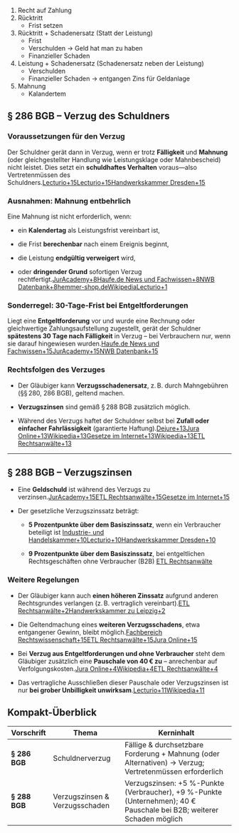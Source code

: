 
1. Recht auf Zahlung
2. Rücktritt
	- Frist setzen
3. Rücktritt + Schadenersatz (Statt der Leistung)
	- Frist
	- Verschulden -> Geld hat man zu haben
	- Finanzieller Schaden
4. Leistung + Schadenersatz (Schadenersatz neben der Leistung)
	- Verschulden
	- Finanzieller Schaden -> entgangen Zins für Geldanlage
5. Mahnung
	- Kalandertem


## § 286 BGB – Verzug des Schuldners

### Voraussetzungen für den Verzug

Der Schuldner gerät dann in Verzug, wenn er trotz **Fälligkeit** und **Mahnung** (oder gleichgestellter Handlung wie Leistungsklage oder Mahnbescheid) nicht leistet. Dies setzt ein **schuldhaftes Verhalten** voraus—also Vertretenmüssen des Schuldners.[Lecturio+15Lecturio+15Handwerkskammer Dresden+15](https://www.lecturio.de/mkt/jura-magazin/leistungsstoerungsrecht-schuldnerverzug-286-bgb/?utm_source=chatgpt.com)

### Ausnahmen: Mahnung entbehrlich

Eine Mahnung ist nicht erforderlich, wenn:

- ein **Kalendertag** als Leistungsfrist vereinbart ist,
    
- die Frist **berechenbar** nach einem Ereignis beginnt,
    
- die Leistung **endgültig verweigert** wird,
    
- oder **dringender Grund** sofortigen Verzug rechtfertigt.[JurAcademy+8Haufe.de News und Fachwissen+8NWB Datenbank+8](https://www.haufe.de/id/kommentar/pruettingwegenweinreich-bgb-kommentar-bgb-286-bgb-verzug-des-schuldners-HI16551286.html?utm_source=chatgpt.com)[hemmer-shop.de](https://www.hemmer-shop.de/produkt_pdf/leseprobekkschuldrat2.pdf?utm_source=chatgpt.com)[Wikipedia](https://de.wikipedia.org/wiki/Mahnung_%28Deutschland%29?utm_source=chatgpt.com)[Lecturio+1](https://www.lecturio.de/mkt/jura-magazin/leistungsstoerungsrecht-schuldnerverzug-286-bgb/?utm_source=chatgpt.com)
    

### Sonderregel: 30-Tage-Frist bei Entgeltforderungen

Liegt eine **Entgeltforderung** vor und wurde eine Rechnung oder gleichwertige Zahlungsaufstellung zugestellt, gerät der Schuldner **spätestens 30 Tage nach Fälligkeit** in Verzug – bei Verbrauchern nur, wenn sie darauf hingewiesen wurden.[Haufe.de News und Fachwissen+15JurAcademy+15NWB Datenbank+15](https://www.juracademy.de/schuldrecht-at2/pflichtverletzung-schuldnerverzug.html?utm_source=chatgpt.com)

### Rechtsfolgen des Verzuges

- Der Gläubiger kann **Verzugsschadenersatz**, z. B. durch Mahngebühren (§§ 280, 286 BGB), geltend machen.
    
- **Verzugszinsen** sind gemäß § 288 BGB zusätzlich möglich.
    
- Während des Verzugs haftet der Schuldner selbst bei **Zufall oder einfacher Fahrlässigkeit** (garantierte Haftung).[Dejure+13Jura Online+13Wikipedia+13](https://jura-online.de/lernen/der-schuldnerverzug/4302/excursus/?utm_source=chatgpt.com)[Gesetze im Internet+13Wikipedia+13ETL Rechtsanwälte+13](https://de.wikipedia.org/wiki/Schuldnerverzug_%28Deutschland%29?utm_source=chatgpt.com)
    

---

## § 288 BGB – Verzugszinsen

- Eine **Geldschuld** ist während des Verzugs zu verzinsen.[JurAcademy+15ETL Rechtsanwälte+15Gesetze im Internet+15](https://www.etl-rechtsanwaelte.de/stichworte/zivilrecht-zivilprozessrecht/verzugszinsen?utm_source=chatgpt.com)
    
- Der gesetzliche Verzugszinssatz beträgt:
    
    - **5 Prozentpunkte über dem Basiszinssatz**, wenn ein Verbraucher beteiligt ist [Industrie- und Handelskammer+10Lecturio+10Handwerkskammer Dresden+10](https://www.lecturio.de/mkt/jura-magazin/verzugszinsen/?utm_source=chatgpt.com)
        
    - **9 Prozentpunkte über dem Basiszinssatz**, bei entgeltlichen Rechtsgeschäften ohne Verbraucher (B2B) [ETL Rechtsanwälte](https://www.etl-rechtsanwaelte.de/stichworte/zivilrecht-zivilprozessrecht/verzugszinsen?utm_source=chatgpt.com)
        

### Weitere Regelungen

- Der Gläubiger kann auch **einen höheren Zinssatz** aufgrund anderen Rechtsgrundes verlangen (z. B. vertraglich vereinbart).[ETL Rechtsanwälte+2Handwerkskammer zu Leipzig+2](https://www.etl-rechtsanwaelte.de/stichworte/zivilrecht-zivilprozessrecht/verzugszinsen?utm_source=chatgpt.com)
    
- Die Geltendmachung eines **weiteren Verzugsschadens**, etwa entgangener Gewinn, bleibt möglich.[Fachbereich Rechtswissenschaft+15ETL Rechtsanwälte+15Jura Online+15](https://www.etl-rechtsanwaelte.de/stichworte/zivilrecht-zivilprozessrecht/verzugszinsen?utm_source=chatgpt.com)
    
- Bei **Verzug aus Entgeltforderungen und ohne Verbraucher** steht dem Gläubiger zusätzlich eine **Pauschale von 40 € zu** – anrechenbar auf Verfolgungskosten.[Jura Online+4Wikipedia+4ETL Rechtsanwälte+4](https://de.wikipedia.org/wiki/Schuldnerverzug_%28Deutschland%29?utm_source=chatgpt.com)
    
- Das vertragliche Ausschließen dieser Pauschale oder Verzugszinsen ist nur **bei grober Unbilligkeit unwirksam**.[Lecturio+11Wikipedia+11](https://de.wikipedia.org/wiki/Schuldnerverzug_%28Deutschland%29?utm_source=chatgpt.com)


## Kompakt-Überblick

|Vorschrift|Thema|Kerninhalt|
|---|---|---|
|**§ 286 BGB**|Schuldnerverzug|Fällige & durchsetzbare Forderung + Mahnung (oder Alternativen) → Verzug; Vertretenmüssen erforderlich|
|**§ 288 BGB**|Verzugszinsen & Verzugsschaden|Verzugszinsen: +5 %-Punkte (Verbraucher), +9 %-Punkte (Unternehmen); 40 € Pauschale bei B2B; weiterer Schaden möglich|